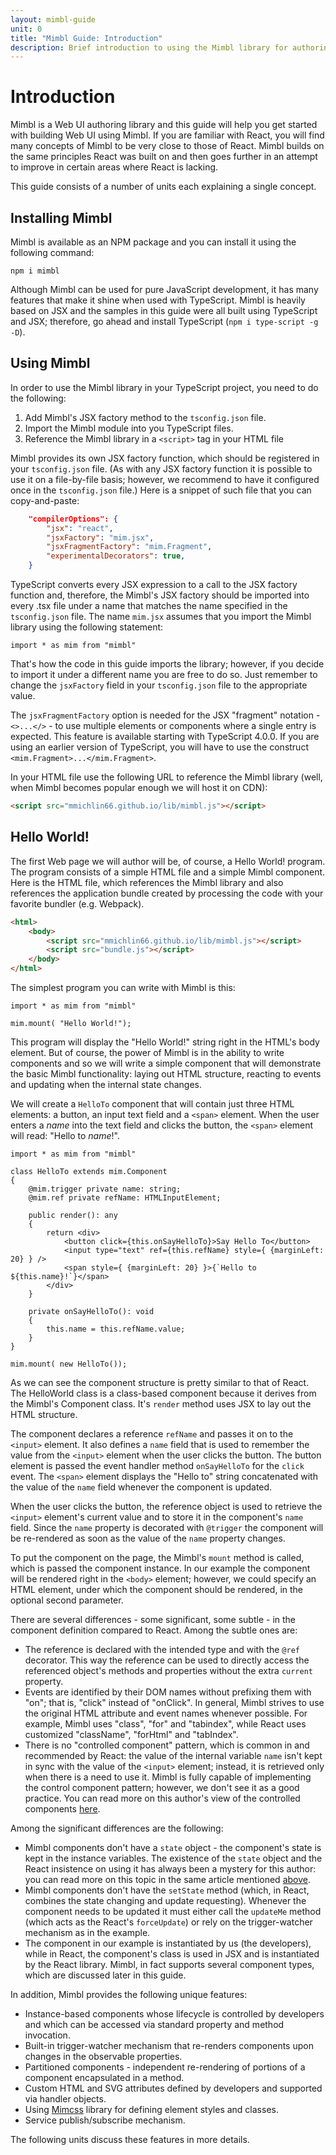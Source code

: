 ```yaml
---
layout: mimbl-guide
unit: 0
title: "Mimbl Guide: Introduction"
description: Brief introduction to using the Mimbl library for authoring Web UI.
---
```


# Introduction

Mimbl is a Web UI authoring library and this guide will help you get started with building Web UI using Mimbl. If you are familiar with React, you will find many concepts of Mimbl to be very close to those of React. Mimbl builds on the same principles React was built on and then goes further in an attempt to improve in certain areas where React is lacking.

This guide consists of a number of units each explaining a single concept.

## Installing Mimbl
Mimbl is available as an NPM package and you can install it using the following command:

```shell
npm i mimbl
```

Although Mimbl can be used for pure JavaScript development, it has many features that make it shine when used with TypeScript. Mimbl is heavily based on JSX and the samples in this guide were all built using TypeScript and JSX; therefore, go ahead and install TypeScript (`npm i type-script -g -D`).

## Using Mimbl
In order to use the Mimbl library in your TypeScript project, you need to do the following:

1. Add Mimbl's JSX factory method to the `tsconfig.json` file.
1. Import the Mimbl module into you TypeScript files.
1. Reference the Mimbl library in a `<script>` tag in your HTML file

Mimbl provides its own JSX factory function, which should be registered in your `tsconfig.json` file. (As with any JSX factory function it is possible to use it on a file-by-file basis; however, we recommend to have it configured once in the `tsconfig.json` file.) Here is a snippet of such file that you can copy-and-paste:

```json
    "compilerOptions": {
        "jsx": "react",
        "jsxFactory": "mim.jsx",
        "jsxFragmentFactory": "mim.Fragment",
        "experimentalDecorators": true,
    }
```

TypeScript converts every JSX expression to a call to the JSX factory function and, therefore, the Mimbl's JSX factory should be imported into every .tsx file under a name that matches the name specified in the `tsconfig.json` file. The name `mim.jsx` assumes that you import the Mimbl library using the following statement:

```tsx
import * as mim from "mimbl"
```

That's how the code in this guide imports the library; however, if you decide to import it under a different name you are free to do so. Just remember to change the `jsxFactory` field in your `tsconfig.json` file to the appropriate value.

The `jsxFragmentFactory` option is needed for the JSX "fragment" notation - `<>...</>` - to use multiple elements or components where a single entry is expected. This feature is available starting with TypeScript 4.0.0. If you are using an earlier version of TypeScript, you will have to use the construct `<mim.Fragment>...</mim.Fragment>`.

In your HTML file use the following URL to reference the Mimbl library (well, when Mimbl becomes popular enough we will host it on CDN):

```html
<script src="mmichlin66.github.io/lib/mimbl.js"></script>
```

## Hello World!
The first Web page we will author will be, of course, a Hello World! program. The program consists of a simple HTML file and a simple Mimbl component. Here is the HTML file, which references the Mimbl library and also references the application bundle created by processing the code with your favorite bundler (e.g. Webpack).

```html
<html>
    <body>
        <script src="mmichlin66.github.io/lib/mimbl.js"></script>
        <script src="bundle.js"></script>
    </body>
</html>
```

The simplest program you can write with Mimbl is this:

```tsx
import * as mim from "mimbl"

mim.mount( "Hello World!");
```

This program will display the "Hello World!" string right in the HTML's body element. But of course, the power of Mimbl is in the ability to write components and so we will write a simple component that will demonstrate the  basic Mimbl functionality: laying out HTML structure, reacting to events and updating when the internal state changes.

We will create a `HelloTo` component that will contain just three HTML elements: a button, an input text field and a `<span>` element. When the user enters a *name* into the text field and clicks the button, the `<span>` element will read: "Hello to *name*!".

```tsx
import * as mim from "mimbl"

class HelloTo extends mim.Component
{
    @mim.trigger private name: string;
    @mim.ref private refName: HTMLInputElement;

    public render(): any
    {
        return <div>
            <button click={this.onSayHelloTo}>Say Hello To</button>
            <input type="text" ref={this.refName} style={ {marginLeft: 20} } />
            <span style={ {marginLeft: 20} }>{`Hello to ${this.name}!`}</span>
        </div>
    }

    private onSayHelloTo(): void
    {
        this.name = this.refName.value;
    }
}

mim.mount( new HelloTo());
```

As we can see the component structure is pretty similar to that of React. The HelloWorld class is a class-based component because it derives from the Mimbl's Component class. It's `render` method uses JSX to lay out the HTML structure.

The component declares a reference `refName` and passes it on to the `<input>` element. It also defines a `name` field that is used to remember the value from the `<input>` element when the user clicks the button. The button element is passed the event handler method `onSayHelloTo` for the `click` event. The `<span>` element displays the "Hello to" string concatenated with the value of the `name` field whenever the component is updated.

When the user clicks the button, the reference object is used to retrieve the `<input>` element's current value and to store it in the component's `name` field. Since the `name` property is decorated with `@trigger` the component will be re-rendered as soon as the value of the `name` property changes.

To put the component on the page, the Mimbl's `mount` method is called, which is passed the component instance. In our example the component will be rendered right in the `<body>` element; however, we could specify an HTML element, under which the component should be rendered, in the optional second parameter.

There are several differences - some significant, some subtle - in the component definition compared to React. Among the subtle ones are:

- The reference is declared with the intended type and with the `@ref` decorator. This way the reference can be used to directly access the referenced object's methods and properties without the extra `current` property.
- Events are identified by their DOM names without prefixing them with "on"; that is, "click" instead of "onClick". In general, Mimbl strives to use the original HTML attribute and event names whenever possible. For example, Mimbl uses "class", "for" and "tabindex", while React uses customized "className", "forHtml" and "tabIndex".
- There is no "controlled component" pattern, which is common in and recommended by React: the value of the internal variable `name` isn't kept in sync with the value of the `<input>` element; instead, it is retrieved only when there is a need to use it. Mimbl is fully capable of implementing the control component pattern; however, we don't see it as a good practice. You can read more on this author's view of the controlled components [here](https://mmichlin66.github.io/2019/08/10/React-Discussion.html).

Among the significant differences are the following:

- Mimbl components don't have a `state` object - the component's state is kept in the instance variables. The existence of the `state` object and the React insistence on using it has always been a mystery for this author: you can read more on this topic in the same article mentioned [above](https://mmichlin66.github.io/2019/08/10/React-Discussion.html).
- Mimbl components don't have the `setState` method (which, in React, combines the state changing and update requesting). Whenever the component needs to be updated it must either call the `updateMe` method (which acts as the React's `forceUpdate`) or rely on the trigger-watcher mechanism as in the example.
- The component in our example is instantiated by us (the developers), while in React, the component's class is used in JSX and is instantiated by the React library. Mimbl, in fact supports several component types, which are discussed later in this guide.

In addition, Mimbl provides the following unique features:

- Instance-based components whose lifecycle is controlled by developers and which can be accessed via standard property and method invocation.
- Built-in trigger-watcher mechanism that re-renders components upon changes in the observable properties.
- Partitioned components - independent re-rendering of portions of a component encapsulated in a method.
- Custom HTML and SVG attributes defined by developers and supported via handler objects.
- Using [Mimcss](../mimcss/guide/introduction.html) library for defining element styles and classes.
- Service publish/subscribe mechanism.

The following units discuss these features in more details.



